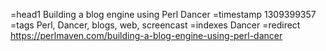 =head1 Building a blog engine using Perl Dancer
=timestamp 1309399357
=tags Perl, Dancer, blogs, web, screencast
=indexes Dancer
=redirect https://perlmaven.com/building-a-blog-engine-using-perl-dancer
